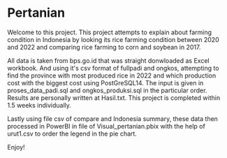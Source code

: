 # Pertanian

Welcome to this project.
This project attempts to explain about farming condition in Indonesia by looking its rice farming condition between 2020 and 2022 
and comparing rice farming to corn and soybean in 2017.

All data is taken from bps.go.id that was straight donwloaded as Excel workbook. And using it's csv format of fullpadi and ongkos,
attempting to find the province with most produced rice in 2022 and which production cost with the biggest cost using PostGreSQL14.
The input is given in proses_data_padi.sql and ongkos_produksi.sql in the particular order. Results are personally written at Hasil.txt.
This project is completed within 1.5 weeks individually.

Lastly using file csv of compare and Indonesia summary, these data then processed in PowerBI in file of Visual_pertanian.pbix with the help of urut1.csv
to order the legend in the pie chart.

Enjoy!
